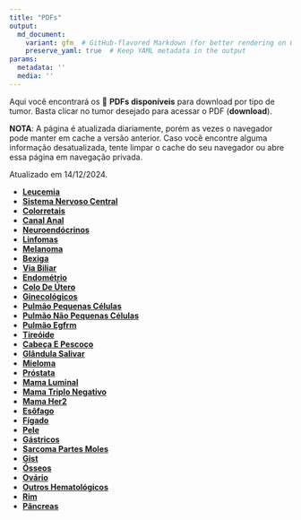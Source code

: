 ```yaml
---
title: "PDFs"
output: 
  md_document:
    variant: gfm  # GitHub-flavored Markdown (for better rendering on GitHub)
    preserve_yaml: true  # Keep YAML metadata in the output
params:
  metadata: ''
  media: ''
---
```


<script async src="https://scripts.simpleanalyticscdn.com/latest.js"></script>

Aqui você encontrará os 📝 **PDFs disponíveis** para download por tipo
de tumor. Basta clicar no tumor desejado para acessar o PDF
(**download**).

**NOTA**: A página é atualizada diariamente, porém as vezes o navegador
pode manter em cache a versão anterior. Caso você encontre alguma
informação desatualizada, tente limpar o cache do seu navegador ou abre
essa página em navegação privada.

Atualizado em 14/12/2024.

- [**Leucemia**](https://coeoralmeds-e768.restdb.io/media/675d303ff63b80480008e5ab?download=true)
- [**Sistema Nervoso
  Central**](https://coeoralmeds-e768.restdb.io/media/675d3041f63b80480008e5ad?download=true)
- [**Colorretais**](https://coeoralmeds-e768.restdb.io/media/675d3043f63b80480008e5b3?download=true)
- [**Canal
  Anal**](https://coeoralmeds-e768.restdb.io/media/675d3045f63b80480008e5b5?download=true)
- [**Neuroendócrinos**](https://coeoralmeds-e768.restdb.io/media/675d3046f63b80480008e5b7?download=true)
- [**Linfomas**](https://coeoralmeds-e768.restdb.io/media/675d3047f63b80480008e5b9?download=true)
- [**Melanoma**](https://coeoralmeds-e768.restdb.io/media/675d3049f63b80480008e5bb?download=true)
- [**Bexiga**](https://coeoralmeds-e768.restdb.io/media/675d304af63b80480008e5bd?download=true)
- [**Via
  Biliar**](https://coeoralmeds-e768.restdb.io/media/675d304bf63b80480008e5bf?download=true)
- [**Endométrio**](https://coeoralmeds-e768.restdb.io/media/675d304cf63b80480008e5c1?download=true)
- [**Colo De
  Útero**](https://coeoralmeds-e768.restdb.io/media/675d304ef63b80480008e5c3?download=true)
- [**Ginecológicos**](https://coeoralmeds-e768.restdb.io/media/675d304ff63b80480008e5c4?download=true)
- [**Pulmão Pequenas
  Células**](https://coeoralmeds-e768.restdb.io/media/675d3050f63b80480008e5c6?download=true)
- [**Pulmão Não Pequenas
  Células**](https://coeoralmeds-e768.restdb.io/media/675d3052f63b80480008e5c9?download=true)
- [**Pulmão
  Egfrm**](https://coeoralmeds-e768.restdb.io/media/675d3053f63b80480008e5cb?download=true)
- [**Tireóide**](https://coeoralmeds-e768.restdb.io/media/675d3055f63b80480008e5cf?download=true)
- [**Cabeça E
  Pescoço**](https://coeoralmeds-e768.restdb.io/media/675d3057f63b80480008e5d1?download=true)
- [**Glândula
  Salivar**](https://coeoralmeds-e768.restdb.io/media/675d3058f63b80480008e5d3?download=true)
- [**Mieloma**](https://coeoralmeds-e768.restdb.io/media/675d3059f63b80480008e5d5?download=true)
- [**Próstata**](https://coeoralmeds-e768.restdb.io/media/675d305bf63b80480008e5d7?download=true)
- [**Mama
  Luminal**](https://coeoralmeds-e768.restdb.io/media/675d305df63b80480008e5db?download=true)
- [**Mama Triplo
  Negativo**](https://coeoralmeds-e768.restdb.io/media/675d305ef63b80480008e5dd?download=true)
- [**Mama
  Her2**](https://coeoralmeds-e768.restdb.io/media/675d3060f63b80480008e5df?download=true)
- [**Esôfago**](https://coeoralmeds-e768.restdb.io/media/675d3061f63b80480008e5e1?download=true)
- [**Fígado**](https://coeoralmeds-e768.restdb.io/media/675d3063f63b80480008e5e3?download=true)
- [**Pele**](https://coeoralmeds-e768.restdb.io/media/675d3064f63b80480008e5e5?download=true)
- [**Gástricos**](https://coeoralmeds-e768.restdb.io/media/675d3065f63b80480008e5e7?download=true)
- [**Sarcoma Partes
  Moles**](https://coeoralmeds-e768.restdb.io/media/675d3067f63b80480008e5e9?download=true)
- [**Gist**](https://coeoralmeds-e768.restdb.io/media/675d3068f63b80480008e5eb?download=true)
- [**Ósseos**](https://coeoralmeds-e768.restdb.io/media/675d3069f63b80480008e5ed?download=true)
- [**Ovário**](https://coeoralmeds-e768.restdb.io/media/675d306af63b80480008e5ef?download=true)
- [**Outros
  Hematológicos**](https://coeoralmeds-e768.restdb.io/media/675d306cf63b80480008e5f1?download=true)
- [**Rim**](https://coeoralmeds-e768.restdb.io/media/675d306df63b80480008e5f3?download=true)
- [**Pâncreas**](https://coeoralmeds-e768.restdb.io/media/675d306ef63b80480008e5f5?download=true)
